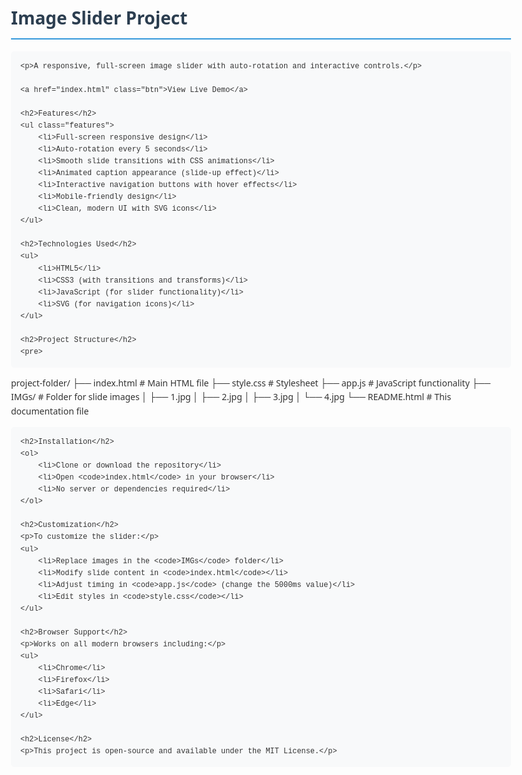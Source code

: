 <!DOCTYPE html>
<html lang="en">
<head>
    <meta charset="UTF-8">
    <meta name="viewport" content="width=device-width, initial-scale=1.0">
    <title>Image Slider Project - README</title>
    <style>
        body {
            font-family: 'Segoe UI', Tahoma, Geneva, Verdana, sans-serif;
            line-height: 1.6;
            color: #333;
            max-width: 800px;
            margin: 0 auto;
            padding: 20px;
        }
        h1 {
            color: #2c3e50;
            border-bottom: 2px solid #3498db;
            padding-bottom: 10px;
        }
        h2 {
            color: #2980b9;
            margin-top: 25px;
        }
        code {
            background-color: #f8f9fa;
            padding: 2px 5px;
            border-radius: 3px;
            font-family: 'Courier New', monospace;
        }
        pre {
            background-color: #f8f9fa;
            padding: 15px;
            border-radius: 5px;
            overflow-x: auto;
        }
        .features li {
            margin-bottom: 8px;
        }
        .btn {
            display: inline-block;
            background: #3498db;
            color: white;
            padding: 8px 15px;
            text-decoration: none;
            border-radius: 5px;
            margin: 5px 0;
        }
    </style>
</head>
<body>
    <h1>Image Slider Project</h1>
    
    <p>A responsive, full-screen image slider with auto-rotation and interactive controls.</p>
    
    <a href="index.html" class="btn">View Live Demo</a>
    
    <h2>Features</h2>
    <ul class="features">
        <li>Full-screen responsive design</li>
        <li>Auto-rotation every 5 seconds</li>
        <li>Smooth slide transitions with CSS animations</li>
        <li>Animated caption appearance (slide-up effect)</li>
        <li>Interactive navigation buttons with hover effects</li>
        <li>Mobile-friendly design</li>
        <li>Clean, modern UI with SVG icons</li>
    </ul>
    
    <h2>Technologies Used</h2>
    <ul>
        <li>HTML5</li>
        <li>CSS3 (with transitions and transforms)</li>
        <li>JavaScript (for slider functionality)</li>
        <li>SVG (for navigation icons)</li>
    </ul>
    
    <h2>Project Structure</h2>
    <pre>
project-folder/
├── index.html      # Main HTML file
├── style.css       # Stylesheet
├── app.js          # JavaScript functionality
├── IMGs/           # Folder for slide images
│   ├── 1.jpg
│   ├── 2.jpg
│   ├── 3.jpg
│   └── 4.jpg
└── README.html     # This documentation file
    </pre>
    
    <h2>Installation</h2>
    <ol>
        <li>Clone or download the repository</li>
        <li>Open <code>index.html</code> in your browser</li>
        <li>No server or dependencies required</li>
    </ol>
    
    <h2>Customization</h2>
    <p>To customize the slider:</p>
    <ul>
        <li>Replace images in the <code>IMGs</code> folder</li>
        <li>Modify slide content in <code>index.html</code></li>
        <li>Adjust timing in <code>app.js</code> (change the 5000ms value)</li>
        <li>Edit styles in <code>style.css</code></li>
    </ul>
    
    <h2>Browser Support</h2>
    <p>Works on all modern browsers including:</p>
    <ul>
        <li>Chrome</li>
        <li>Firefox</li>
        <li>Safari</li>
        <li>Edge</li>
    </ul>
    
    <h2>License</h2>
    <p>This project is open-source and available under the MIT License.</p>
</body>
</html>

